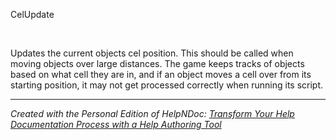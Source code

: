 # 

&nbsp;

CelUpdate

&nbsp;

Updates the current objects cel position. This should be called when moving objects over large distances. The game keeps tracks of objects based on what cell they are in, and if an object moves a cell over from its starting position, it may not get processed correctly when running its script.


***
_Created with the Personal Edition of HelpNDoc: [Transform Your Help Documentation Process with a Help Authoring Tool](<https://www.helpndoc.com>)_
